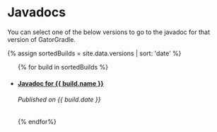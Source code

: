 # Javadocs
You can select one of the below versions to go to the javadoc for that version of GatorGradle.

{% assign sortedBuilds = site.data.versions | sort: 'date' %}
<ul>
{% for build in sortedBuilds %}
    <li>
        <h4><a href="/gatorgradle/docs/{{ build.name }}">
            Javadoc for {{ build.name }}
        </a></h4>
        <h6>Published on {{ build.date }}</h6>
    </li>
{% endfor%}
</ul>
